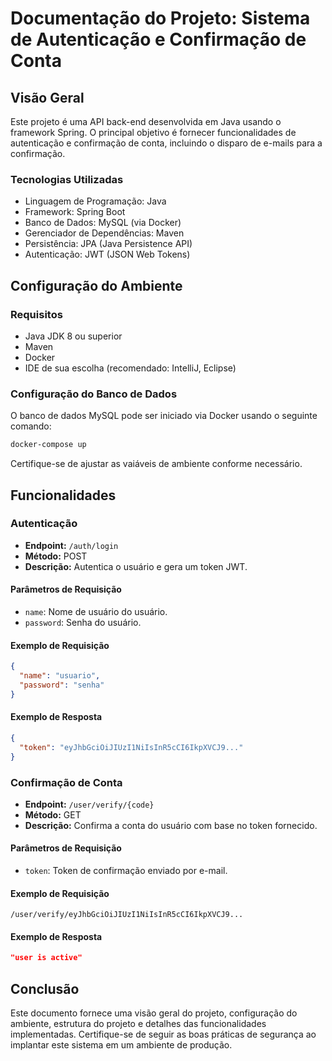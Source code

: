 # Documentação do Projeto: Sistema de Autenticação e Confirmação de Conta

## Visão Geral

Este projeto é uma API back-end desenvolvida em Java usando o framework Spring. O principal objetivo é fornecer funcionalidades de autenticação e confirmação de conta, incluindo o disparo de e-mails para a confirmação.

### Tecnologias Utilizadas

- Linguagem de Programação: Java
- Framework: Spring Boot
- Banco de Dados: MySQL (via Docker)
- Gerenciador de Dependências: Maven
- Persistência: JPA (Java Persistence API)
- Autenticação: JWT (JSON Web Tokens)

## Configuração do Ambiente

### Requisitos

- Java JDK 8 ou superior
- Maven
- Docker
- IDE de sua escolha (recomendado: IntelliJ, Eclipse)

### Configuração do Banco de Dados

O banco de dados MySQL pode ser iniciado via Docker usando o seguinte comando:

```bash
docker-compose up
```

Certifique-se de ajustar as vaiáveis de ambiente conforme necessário.


## Funcionalidades

### Autenticação

- **Endpoint:** `/auth/login`
- **Método:** POST
- **Descrição:** Autentica o usuário e gera um token JWT.

#### Parâmetros de Requisição

- `name`: Nome de usuário do usuário.
- `password`: Senha do usuário.

#### Exemplo de Requisição

```json
{
  "name": "usuario",
  "password": "senha"
}
```

#### Exemplo de Resposta

```json
{
  "token": "eyJhbGciOiJIUzI1NiIsInR5cCI6IkpXVCJ9..."
}
```

### Confirmação de Conta

- **Endpoint:** `/user/verify/{code}`
- **Método:** GET
- **Descrição:** Confirma a conta do usuário com base no token fornecido.

#### Parâmetros de Requisição

- `token`: Token de confirmação enviado por e-mail.

#### Exemplo de Requisição

```url
/user/verify/eyJhbGciOiJIUzI1NiIsInR5cCI6IkpXVCJ9...
```

#### Exemplo de Resposta

```json
"user is active"
```

## Conclusão

Este documento fornece uma visão geral do projeto, configuração do ambiente, estrutura do projeto e detalhes das funcionalidades implementadas. Certifique-se de seguir as boas práticas de segurança ao implantar este sistema em um ambiente de produção.